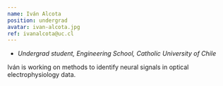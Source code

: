 ```yaml
---
name: Iván Alcota
position: undergrad
avatar: ivan-alcota.jpg
ref: ivanalcota@uc.cl
---
```


- _Undergrad student, Engineering School, Catholic University of Chile_

Iván is working on methods to identify neural signals in optical electrophysiology data.